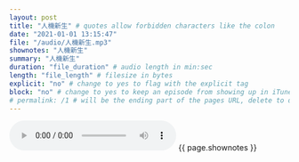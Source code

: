 ```yaml
---
layout: post
title: "人機新生" # quotes allow forbidden characters like the colon
date: "2021-01-01 13:15:47"
file: "/audio/人機新生.mp3"
shownotes: "人機新生"
summary: "人機新生"
duration: "file_duration" # audio length in min:sec
length: "file_length" # filesize in bytes
explicit: "no" # change to yes to flag with the explicit tag
block: "no" # change to yes to keep an episode from showing up in iTunes
# permalink: /1 # will be the ending part of the pages URL, delete to default to the title
---
```


<audio controls>
<source src="{{site.url}}{{site.baseurl}}{{ page.file }}" type="audio/x-mp3">
Your browser does not support the audio element.
</audio>
{{ page.shownotes }}
